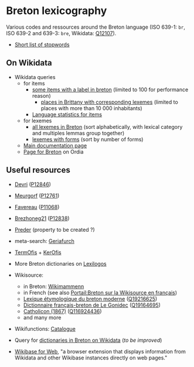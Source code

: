 # Breton lexicography
Various codes and ressources around the Breton language (ISO 639-1: ``br``, ISO 639-2 and 639-3: ``bre``, Wikidata: [Q12107](https://www.wikidata.org/wiki/Q12107)).

* [Short list of stopwords](https://github.com/belett/Breton_lexicography/blob/main/Stopwords%20br)

## On Wikidata
* Wikidata queries
  * for items
    * [some items with a label in breton](https://w.wiki/3N5M) (limited to 100 for performance reason)
      * [places in Brittany with corresponding lexemes](https://w.wiki/EHJQ) (limited to places with more than 10 000 inhabitants)
    * [Language statistics for items](https://www.wikidata.org/wiki/User:Mr._Ibrahem/Language_statistics_for_items)
  * for lexemes
    * [all lexemes in Breton](https://w.wiki/3Hvk) (sort alphabetically, with lexical category and multiples lemmas group together)
    * [lexemes with forms](https://w.wiki/3N5V) (sort by number of forms)
  * [Main documentation page](https://www.wikidata.org/wiki/Wikidata:Lexicographical_data/Documentation/Languages/br)
  * [Page for Breton](https://ordia.toolforge.org/language/Q12107) on Ordia

## Useful resources

* [Devri](http://devri.bzh) ([P12846](https://www.wikidata.org/wiki/Property:P12846))
* [Meurgorf](https://niverel.brezhoneg.bzh/fr/meurgorf/) ([P12761](https://www.wikidata.org/wiki/Property:P12761))
* [Favereau](http://s197437879.onlinehome.fr/dicobzh/index.php) ([P11068](https://www.wikidata.org/wiki/Property:P11068))
* [Brezhoneg21](https://www.brezhoneg21.com/) ([P12838](https://www.wikidata.org/wiki/Property:P12838))
* [Preder](https://preder.net/r/geriadur/geriadur.php) (property to be created ?)
* meta-search: [Geriafurch](https://geriafurch.bzh)
* [TermOfis](https://www.fr.brezhoneg.bzh/36-termofis.htm) + [KerOfis](https://www.fr.brezhoneg.bzh/40-kerofis.htm)
* More Breton dictionaries on [Lexilogos](https://www.lexilogos.com/breton_dictionnaire.htm)

* Wikisource:
  * in Breton: [Wikimammenn](https://br.wikisource.org)
  * in French (see also [Portail:Breton sur la Wikisource en français](https://fr.wikisource.org/wiki/Portail:Breton))
   * [Lexique étymologique du breton moderne](https://fr.wikisource.org/wiki/Lexique_étymologique_du_breton_moderne) ([Q19216625](https://www.wikidata.org/wiki/Q19216625))
   * [Dictionnaire français-breton de Le Gonidec](https://fr.wikisource.org/wiki/Dictionnaire_français-breton_de_Le_Gonidec) ([Q19164695](https://www.wikidata.org/wiki/Q19164695))
   * [Catholicon (1867)](https://fr.wikisource.org/wiki/Catholicon_(Lagadec)/1867) ([Q116924436](https://www.wikidata.org/wiki/Q116924436))
   * and many more
* Wikifunctions: [Catalogue](https://www.wikifunctions.org/wiki/Wikifunctions:Catalogue/Natural_language_operations/Breton)
* Query for [dictionaries in Breton on Wikidata](https://w.wiki/EKPx) (_to be improved_)

* [Wikibase for Web](https://github.com/fuddl/wikibase-for-web), "a browser extension that displays information from Wikidata and other Wikibase instances directly on web pages."
